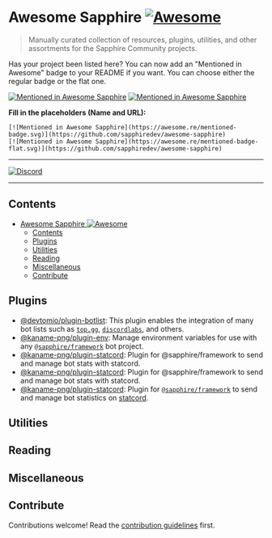 # Awesome Sapphire [![Awesome](https://awesome.re/badge.svg)](https://awesome.re)

> Manually curated collection of resources, plugins, utilities, and other assortments for the Sapphire Community
> projects.

Has your project been listed here? You can now add an "Mentioned in Awesome" badge to your README if you want. You can
choose either the regular badge or the flat one.

[![Mentioned in Awesome Sapphire](https://awesome.re/mentioned-badge.svg)](https://github.com/sapphiredev/awesome-sapphire)
[![Mentioned in Awesome Sapphire](https://awesome.re/mentioned-badge-flat.svg)](https://github.com/sapphiredev/awesome-sapphire)

**Fill in the placeholders (Name and URL):**

```
[![Mentioned in Awesome Sapphire](https://awesome.re/mentioned-badge.svg)](https://github.com/sapphiredev/awesome-sapphire)
[![Mentioned in Awesome Sapphire](https://awesome.re/mentioned-badge-flat.svg)](https://github.com/sapphiredev/awesome-sapphire)
```

---

[![Discord](https://discord.com/api/guilds/737141877803057244/embed.png)](https://discord.gg/sapphiredev)

---

## Contents

- [Awesome Sapphire ![Awesome](https://awesome.re)](#awesome-sapphire-)
  - [Contents](#contents)
  - [Plugins](#plugins)
  - [Utilities](#utilities)
  - [Reading](#reading)
  - [Miscellaneous](#miscellaneous)
  - [Contribute](#contribute)

## Plugins

- [@devtomio/plugin-botlist](https://github.com/devtomio/sapphire-plugin-botlist#readme): This plugin enables the
  integration of many bot lists such as [`top.gg`](https://top.gg), [`discordlabs`](https://discordlabs.org), and
  others.
- [@kaname-png/plugin-env](https://github.com/kaname-png/neko-plugins/tree/main/packages/env): Manage environment
  variables for use with any [`@sapphire/framework`](https://github.com/sapphiredev/framework) bot project.
- [@kaname-png/plugin-statcord](https://github.com/kaname-png/neko-plugins/tree/main/packages/statcord): Plugin for @sapphire/framework to send and manage bot stats with statcord.
- [@kaname-png/plugin-statcord](https://github.com/kaname-png/neko-plugins/tree/main/packages/statcord): Plugin for
  @sapphire/framework to send and manage bot stats with statcord.
- [@kaname-png/plugin-statcord](https://github.com/kaname-png/neko-plugins/tree/main/packages/statcord): Plugin for [`@sapphire/framework`](https://github.com/sapphiredev/framework) to send and manage bot statistics on [statcord](https://statcord.com).

## Utilities

## Reading

## Miscellaneous

## Contribute

Contributions welcome! Read the [contribution guidelines](.github/CONTRIBUTING.md) first.
